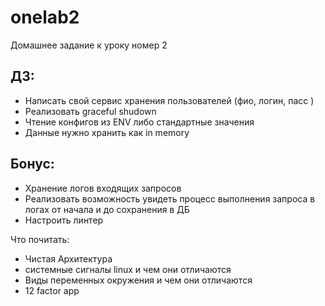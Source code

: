 # onelab2

Домашнее задание к уроку номер 2 

## ДЗ: 
- Написать свой сервис хранения пользователей (фио, логин, пасс ) 
- Реализовать graceful shudown 
- Чтение конфигов из ENV либо стандартные значения 
- Данные нужно хранить как in memory 


## Бонус: 
- Хранение логов входящих запросов 
- Реализовать возможность увидеть процесс выполнения запроса в логах от начала и до сохранения в ДБ 
- Настроить линтер 

Что почитать: 
- Чистая Архитектура 
- системные сигналы linux и чем они отличаются
- Виды переменных окружения и чем они отличаются 
- 12 factor app 
